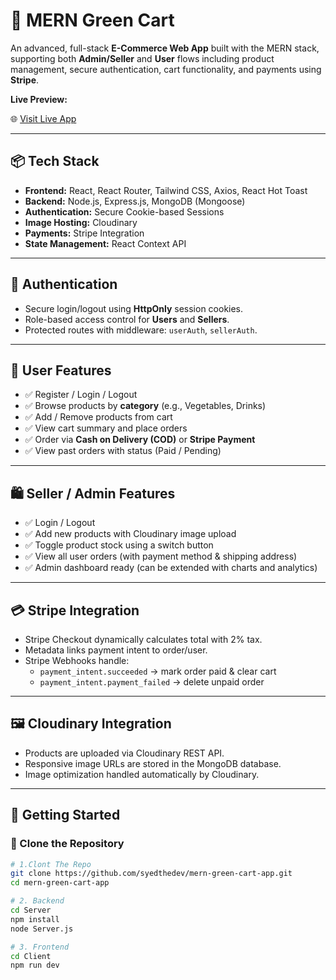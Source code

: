 # 🛒 MERN Green Cart

An advanced, full-stack **E-Commerce Web App** built with the MERN stack, supporting both **Admin/Seller** and **User** flows including product management, secure authentication, cart functionality, and payments using **Stripe**.

**Live Preview:**  

🌐 [Visit Live App](https://mern-green-cart-app-frontend.vercel.app)

---

## 📦 Tech Stack

- **Frontend:** React, React Router, Tailwind CSS, Axios, React Hot Toast
- **Backend:** Node.js, Express.js, MongoDB (Mongoose)
- **Authentication:** Secure Cookie-based Sessions
- **Image Hosting:** Cloudinary
- **Payments:** Stripe Integration
- **State Management:** React Context API

---

## 🔐 Authentication

- Secure login/logout using **HttpOnly** session cookies.
- Role-based access control for **Users** and **Sellers**.
- Protected routes with middleware: `userAuth`, `sellerAuth`.

---

## 👤 User Features

- ✅ Register / Login / Logout
- ✅ Browse products by **category** (e.g., Vegetables, Drinks)
- ✅ Add / Remove products from cart
- ✅ View cart summary and place orders
- ✅ Order via **Cash on Delivery (COD)** or **Stripe Payment**
- ✅ View past orders with status (Paid / Pending)

---

## 🛍️ Seller / Admin Features

- ✅ Login / Logout
- ✅ Add new products with Cloudinary image upload
- ✅ Toggle product stock using a switch button
- ✅ View all user orders (with payment method & shipping address)
- ✅ Admin dashboard ready (can be extended with charts and analytics)

---

## 💳 Stripe Integration

- Stripe Checkout dynamically calculates total with 2% tax.
- Metadata links payment intent to order/user.
- Stripe Webhooks handle:
  - `payment_intent.succeeded` → mark order paid & clear cart
  - `payment_intent.payment_failed` → delete unpaid order

---

## 🖼️ Cloudinary Integration

- Products are uploaded via Cloudinary REST API.
- Responsive image URLs are stored in the MongoDB database.
- Image optimization handled automatically by Cloudinary.

---

## 🚀 Getting Started

### 📁 Clone the Repository

```bash
# 1.Clont The Repo
git clone https://github.com/syedthedev/mern-green-cart-app.git
cd mern-green-cart-app

# 2. Backend
cd Server
npm install
node Server.js

# 3. Frontend
cd Client
npm run dev
